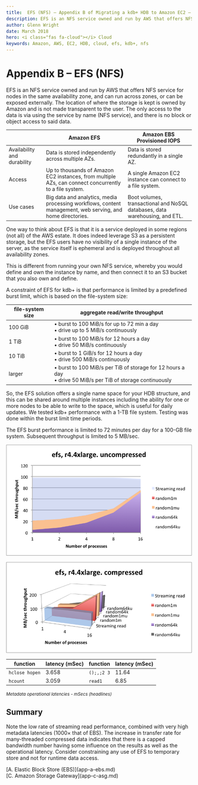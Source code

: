```yaml
---
title:  EFS (NFS) – Appendix B of Migrating a kdb+ HDB to Amazon EC2 – Cloud – kdb+ and q documentation
description: EFS is an NFS service owned and run by AWS that offers NFS service for nodes in the same availability zone, and can run across zones, or can be exposed externally. The location of where the storage is kept is owned by Amazon and is not made transparent to the user. The only access to the data is via using the service by name (NFS service), and there is no block or object access to said data.
author: Glenn Wright
date: March 2018
hero: <i class="fas fa-cloud"></i> Cloud
keywords: Amazon, AWS, EC2, HDB, cloud, efs, kdb+, nfs
---
```

# Appendix B – EFS (NFS)


EFS is an NFS service owned and run by AWS that offers NFS service for
nodes in the same availability zone, and can run across zones, or can be
exposed externally. The location of where the storage is kept is owned
by Amazon and is not made transparent to the user. The only access to
the data is via using the service by name (NFS service), and there is no
block or object access to said data.

&nbsp; | Amazon EFS | Amazon EBS Provisioned IOPS
-|------------|----------------------------
Availability and durability | Data is stored independently across multiple AZs. | Data is stored redundantly in a single AZ.
Access | Up to thousands of Amazon EC2 instances, from multiple AZs, can connect concurrently to a file system. | A single Amazon EC2 instance can connect to a file system.
Use cases | Big data and analytics, media processing workflows, content management, web serving, and home directories. | Boot volumes, transactional and NoSQL databases, data warehousing, and ETL.

One way to think about EFS is that it is a service deployed in some regions (not all) of the AWS estate. It does indeed leverage S3 as a persistent storage, but the EFS users have no visibility of a single instance of the server, as the service itself is ephemeral and is deployed throughout all availability zones.

This is different from running your own NFS service, whereby you would define and own the instance by name, and then connect it to an S3 bucket that you also own and define.

A constraint of EFS for kdb+ is that performance is limited by a predefined burst limit, which is based on the file-system size:

file-system size | aggregate read/write throughput
-----------------|---------------------------------
100 GiB | • burst to 100&nbsp;MiB/s for up to 72 min a day<br/>• drive up to 5&nbsp;MiB/s continuously
1 TiB | • burst to 100&nbsp;MiB/s for 12 hours a day<br/>• drive 50&nbsp;MiB/s continuously
10 TiB | • burst to 1&nbsp;GiB/s for 12 hours a day<br/>• drive 500&nbsp;MiB/s continuously
larger | • burst to 100&nbsp;MiB/s per TiB of storage for 12 hours a day<br/>• drive 50&nbsp;MiB/s per TiB of storage continuously

So, the EFS solution offers a single name space for your HDB structure,
and this can be shared around multiple instances including the ability
for one or more nodes to be able to write to the space, which is useful
for daily updates. We tested kdb+ performance with a 1-TB file system.
Testing was done within the burst limit time periods.

The EFS burst performance is limited to 72 minutes per day for a 100-GB
file system. Subsequent throughput is limited to 5&nbsp;MB/sec.

![](img/media/image29.png)

![](img/media/image30.png)

function       | latency (mSec) | function   | latency (mSec) 
---------------|----------------|------------|---------------
`hclose hopen` | 3.658          | `();,;2 3` | 11.64
`hcount`       | 3.059          | `read1`    | 6.85

<small>_Metadata operational latencies - mSecs (headlines)_</small>



## Summary

Note the low rate of streaming read performance, combined with very high metadata latencies (1000× that of EBS). The increase in transfer rate for many-threaded compressed data indicates that there is a capped bandwidth number having some influence on the results as well as the operational latency. Consider constraining any use of EFS to temporary store and not for runtime data access.



<div class="kx-nav" markdown="1">
<div class="kx-nav-prev">[A. Elastic Block Store (EBS)](app-a-ebs.md)</div><div class="kx-nav-next">[C. Amazon Storage Gateway](app-c-asg.md)</div>
</div>
